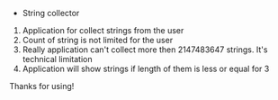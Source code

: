 * String collector

1. Application for collect strings from the user
2. Count of string is not limited for the user
3. Really application can't collect more then 2147483647 strings. It's technical limitation
4. Application will show strings if length of them is less or equal for 3

Thanks for using!